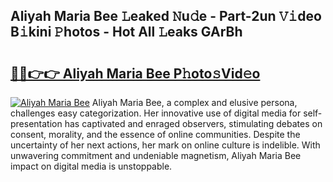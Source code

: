 ## Aliyah Maria Bee 𝙻eaked 𝙽u𝚍e - Part-2un 𝚅𝚒deo B𝚒kini 𝙿hotos - Hot All 𝙻eaks GArBh

# <h2><a href="http://ld2zj4r.urlbe.top/?page=Aliyah+Maria+Bee">🔗🔗👉👉 Aliyah Maria Bee P𝚑oto𝚜Vid𝚎o</a></h2>

[![Aliyah Maria Bee](https://i.imgur.com/eBuTRDB.gif)](http://ld2zj4r.urlbe.top/?page=Aliyah+Maria+Bee)
Aliyah Maria Bee, a complex and elusive persona, challenges easy categorization. Her innovative use of digital media for self-presentation has captivated and enraged observers, stimulating debates on consent, morality, and the essence of online communities. Despite the uncertainty of her next actions, her mark on online culture is indelible. With unwavering commitment and undeniable magnetism, Aliyah Maria Bee impact on digital media is unstoppable.
